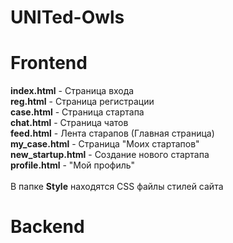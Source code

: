 # UNITed-Owls

# Frontend

**index.html** - Страница входа<br>
**reg.html** - Страница регистрации<br>
**case.html** - Страница стартапа<br>
**chat.html** - Страница чатов<br>
**feed.html** - Лента старапов (Главная страница)<br>
**my_case.html** - Страница "Моих стартапов"<br>
**new_startup.html** - Создание нового стартапа<br>
**profile.html** - "Мой профиль"<br>
<br>
В папке **Style** находятся CSS файлы стилей сайта<br>

# Backend

